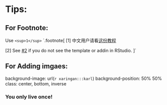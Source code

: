 # Tips:

## For Footnote:

Use `<sup>1</sup>`
 `.footnote[
[1] 中文用户请看[这份教程](http://slides.yihui.name/xaringan/zh-CN.html)

[2] See [#2](https://github.com/yihui/xaringan/issues/2) if you do not see the template or addin in RStudio.
]`

## For Adding imgaes:

background-image: url(`r xaringan:::karl`)
background-position: 50% 50%
class: center, bottom, inverse

### You only live once!

## 